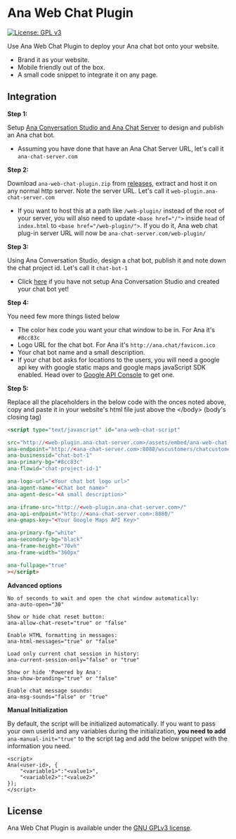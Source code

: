 # Ana Web Chat Plugin

[![License: GPL v3](https://img.shields.io/badge/License-GPL%20v3-blue.svg)](http://www.gnu.org/licenses/gpl-3.0)

Use Ana Web Chat Plugin to deploy your Ana chat bot onto your website. 

  - Brand it as your website.
  - Mobile friendly out of the box. 
  - A small code snippet to integrate it on any page. 

## Integration

**Step 1:**

Setup [Ana Conversation Studio and Ana Chat Server](https://github.com/Kitsune-tools/ProjectANA) to design and publish an Ana chat bot.
  - Assuming you have done that have an Ana Chat Server URL, let's call it `ana-chat-server.com`

**Step 2:**

Download `ana-web-chat-plugin.zip` from [releases](https://github.com/Kitsune-tools/ANAChat-Web/releases), extract and host it on any normal http server. Note the server URL. Let's call it `web-plugin.ana-chat-server.com`
   - If you want to host this at a path like `/web-plugin/` instead of the root of your server, you will also need to update `<base href="/">` inside `head` of `index.html` to `<base href="/web-plugin/">`. If you do it, Ana web chat plug-in server URL will now be `ana-chat-server.com/web-plugin/`

**Step 3:**

Using Ana Conversation Studio, design a chat bot, publish it and note down the chat project id. Let's call it `chat-bot-1` 
  - Click [here](https://github.com/Kitsune-tools/ProjectANA) if you have not setup Ana Conversation Studio and created your chat bot yet! 

**Step 4:**

You need few more things listed below
   - The color hex code you want your chat window to be in.   For Ana it's `#8cc83c`
   - Logo URL for the chat bot. For Ana it's `http://ana.chat/favicon.ico`
   - Your chat bot name and a small description.
   - If your chat bot asks for locations to the users, you will need a google api key with google static maps and google maps javaScript SDK enabled. Head over to [Google API Console](https://console.developers.google.com) to get one.  
 
**Step 5:**

Replace all the placeholders in the below code with the onces noted above, copy and paste it in your website's html file just above the &lt;/body&gt; (body's closing tag)

```html
<script type="text/javascript" id="ana-web-chat-script"

src="http://<web-plugin.ana-chat-server.com>/assets/embed/ana-web-chat-plugin.js" 
ana-endpoint="http://<ana-chat-server.com>:8088/wscustomers/chatcustomers-websocket"
ana-businessid="chat-bot-1"
ana-primary-bg="#8cc83c"
ana-flowid="chat-project-id-1"

ana-logo-url="<Your chat bot logo url>"
ana-agent-name="<Chat bot name>"
ana-agent-desc="<A small description>"

ana-iframe-src="http://<web-plugin.ana-chat-server.com>/"
ana-api-endpoint="http://<ana-chat-server.com>:8080/"
ana-gmaps-key="<Your Google Maps API Key>"

ana-primary-fg="white"
ana-secondary-bg="black"
ana-frame-height="70vh"
ana-frame-width="360px"

ana-fullpage="true"
></script>
```

**Advanced options**

```
No of seconds to wait and open the chat window automatically:
ana-auto-open="30" 

Show or hide chat reset button:
ana-allow-chat-reset="true" or "false"

Enable HTML formatting in messages:
ana-html-messages="true" or "false"

Load only current chat session in history:
ana-current-session-only="false" or "true"

Show or hide 'Powered by Ana':
ana-show-branding="true" or "false"

Enable chat message sounds:
ana-msg-sounds="false" or "true"
```

**Manual Initialization**

By default, the script will be initialized automatically. If you want to pass your own userId and any variables during the initialization, **you need to add** ```ana-manual-init="true"``` to the script tag and add the below snippet with the information you need. 
```
<script>
Ana(<user-id>, {
    "<variable1>":"<value1>",
    "<variable2>":"<value2>"
});
</script>
```

## License

Ana Web Chat Plugin is available under the [GNU GPLv3 license](https://www.gnu.org/licenses/gpl-3.0.en.html).
